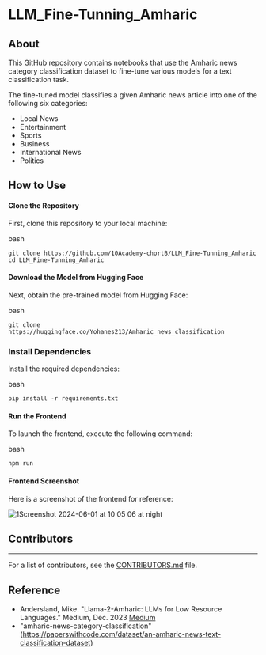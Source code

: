 # LLM_Fine-Tunning_Amharic

## About

This GitHub repository contains notebooks that use the Amharic news category classification dataset to fine-tune various models for a text classification task. 

The fine-tuned model classifies a given Amharic news article into one of the following six categories:

* Local News
* Entertainment
* Sports
* Business
* International News
* Politics

## How to Use

#### Clone the Repository
First, clone this repository to your local machine:

bash
```
git clone https://github.com/10Academy-chortB/LLM_Fine-Tunning_Amharic
cd LLM_Fine-Tunning_Amharic
```
#### Download the Model from Hugging Face
Next, obtain the pre-trained model from Hugging Face:

bash
```
git clone https://huggingface.co/Yohanes213/Amharic_news_classification
```

### Install Dependencies
Install the required dependencies:

bash
```
pip install -r requirements.txt
```

#### Run the Frontend
To launch the frontend, execute the following command:

bash
```
npm run
```

#### Frontend Screenshot
Here is a screenshot of the frontend for reference:

![1Screenshot 2024-06-01 at 10 05 06 at night](https://github.com/user-attachments/assets/9d9070c7-4ebe-4612-be8f-392aaf63a6ec)



## Contributors
------

For a list of contributors, see the [CONTRIBUTORS.md](CONTRIBUTORS.md) file.


## Reference

* Andersland, Mike. "Llama-2-Amharic: LLMs for Low Resource Languages." Medium, Dec. 2023 [Medium](https://medium.com/@mikeandersland/llama-2-amharic-llms-for-low-resource-languages-a7182df4f491)
* "amharic-news-category-classification"(https://paperswithcode.com/dataset/an-amharic-news-text-classification-dataset)
